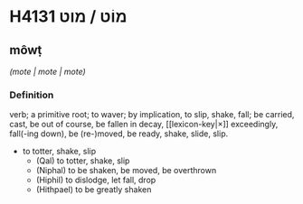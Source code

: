 # H4131 מוֹט / מוט

## môwṭ

_(mote | mote | mote)_

### Definition

verb; a primitive root; to waver; by implication, to slip, shake, fall; be carried, cast, be out of course, be fallen in decay, [[lexicon-key|×]] exceedingly, fall(-ing down), be (re-)moved, be ready, shake, slide, slip.

- to totter, shake, slip
    - (Qal) to totter, shake, slip
    - (Niphal) to be shaken, be moved, be overthrown
    - (Hiphil) to dislodge, let fall, drop
    - (Hithpael) to be greatly shaken
